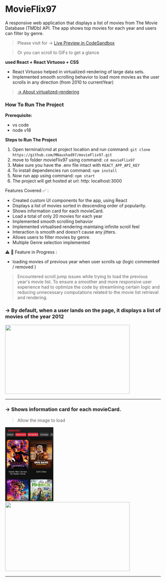 

# MovieFlix97


A responsive web application that displays a list of movies from The Movie Database (TMDb) API. The app shows top movies for each year and users can filter by genre.

> Please visit for -> [Live Preview in CodeSandbox](https://githubbox.com/MNaushad97/movieFlix97)

> Or you can scroll to GIFs to get a glance

**used React + React Virtuoso + CSS**


- React Virtuoso helped in virtualized-rendering of large data sets. 
- Implemented smooth scrolling behavior to load more movies as the user scrolls in any direction (from 2010 to currentYear)


> [→ About virtualized-rendering](https://betterprogramming.pub/virtualized-rendering-from-scratch-in-react-34c2ad482b16)


### How To Run The Project

**Prerequisite:**
 - vs code
 - node v18

**Steps to Run The Project**

1. Open terminal/cmd at project location and run command: `git clone https://github.com/MNaushad97/movieFlix97.git`
2. move to folder movieFlix97 using command: `cd movieFlix97`
3. Make sure you have the .env file intact with `REACT_APP_API_KEY`
4. To install dependencies run command: `npm install`
5. Now run app using command: `npm start`
6. The project will get hosted at url: http: localhost:3000


Features Covered ✅ :
- Created custom UI components for the app, using React
- Displays a list of movies sorted in descending order of popularity.
- Shows information card for each movieCard.
- Load a total of only 20 movies for each year
- Implemented smooth scrolling behavior
- Implemented virtualised rendering maintaing infinite scroll feel
- Interaction is smooth and doesn’t cause any jitters.
- Allows users to filter movies by genre.
- Multiple Genre selection implemented

⚠️ 🚧 Feature in Progress : 
- loading movies of previous year when user scrolls up  (logic commented / removed )


> Encountered scroll jump issues while trying to load the previous year's movie list. To ensure a smoother and more responsive user experience had to optimize the code by streamlining certain logic and reducing unnecessary computations related to the movie list retrieval and rendering. 

  
### →  By default, when a user lands on the page, it displays a list of movies of the year 2012


<img src="https://github.com/MNaushad97/movieFlix97/blob/main/web_infinite_scroll.gif" width="403" height="223" />


-----------------------------------------------------------------------------------------------------------------------------------------------------------

### →  Shows information card for each movieCard.

> Allow the image to load

<span> <img src="https://github.com/MNaushad97/movieFlix97/blob/main/mobile_infoCard_close.gif" width="156" height="239.28" />  </span>
<img src="https://github.com/MNaushad97/movieFlix97/blob/main/web_infoCard_demo.gif" width="403" height="223" />






-----------------------------------------------------------------------------------------------------------------------------------------------------------





